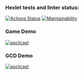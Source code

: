 ### Hexlet tests and linter status:
[![Actions Status](https://github.com/koewich/java-project-61/actions/workflows/hexlet-check.yml/badge.svg)](https://github.com/koewich/java-project-61/actions)
[![Maintainability](https://api.codeclimate.com/v1/badges/ed33f4f3337389473954/maintainability)](https://codeclimate.com/github/koewich/java-project-61/maintainability)

### Game Demo
[![asciicast](https://asciinema.org/a/2gnLnVTnRcZRHWfW8zqOJrPJI.svg)](https://asciinema.org/a/2gnLnVTnRcZRHWfW8zqOJrPJI)

### GCD Demo
[![asciicast](https://asciinema.org/a/NzrnAc5KxqIXhu5SsDEHUCfU7.svg)](https://asciinema.org/a/NzrnAc5KxqIXhu5SsDEHUCfU7)
